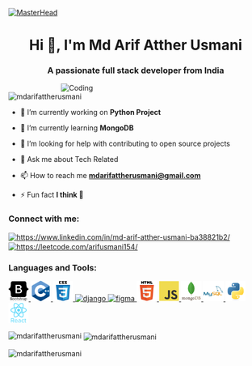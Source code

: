 [![MasterHead](https://mir-s3-cdn-cf.behance.net/project_modules/1400/6c0f9b95746151.5e9ecde69599e.gif)](https://MdArifAttherUsmani)
<h1 align="center">Hi 👋, I'm Md Arif Atther Usmani</h1>
<h3 align="center">A passionate full stack developer from India</h3>
<img align="right" alt="Coding" width="400" src="https://images-cdn.newscred.com/Zz04NjA3ZjljMjQ0ODkxMWViOWRjYzU1OGJkNjI1ZjVkZA==">

<p align="left"> <img src="https://komarev.com/ghpvc/?username=mdarifattherusmani&label=Profile%20views&color=0e75b6&style=flat" alt="mdarifattherusmani" /> </p>

- 🔭 I’m currently working on **Python Project**

- 🌱 I’m currently learning **MongoDB**

- 👯 I’m looking for help with contributing to open source projects

- 💬 Ask me about Tech Related

- 📫 How to reach me **mdarifattherusmani@gmail.com**

- ⚡ Fun fact **I think 🤔**

<h3 align="left">Connect with me:</h3>
<p align="left">
<a href="https://www.linkedin.com/in/md-arif-atther-usmani-ba38821b2/" target="blank"><img align="center" src="https://raw.githubusercontent.com/rahuldkjain/github-profile-readme-generator/master/src/images/icons/Social/linked-in-alt.svg" alt="https://www.linkedin.com/in/md-arif-atther-usmani-ba38821b2/" height="30" width="40" /></a>
<a href="https://leetcode.com/arifusmani154/" target="blank"><img align="center" src="https://raw.githubusercontent.com/rahuldkjain/github-profile-readme-generator/master/src/images/icons/Social/leet-code.svg" alt="https://leetcode.com/arifusmani154/" height="30" width="40" /></a>
</p>

<h3 align="left">Languages and Tools:</h3>
<p align="left"> <a href="https://getbootstrap.com" target="_blank" rel="noreferrer"> <img src="https://raw.githubusercontent.com/devicons/devicon/master/icons/bootstrap/bootstrap-plain-wordmark.svg" alt="bootstrap" width="40" height="40"/> </a> <a href="https://www.w3schools.com/cpp/" target="_blank" rel="noreferrer"> <img src="https://raw.githubusercontent.com/devicons/devicon/master/icons/cplusplus/cplusplus-original.svg" alt="cplusplus" width="40" height="40"/> </a> <a href="https://www.w3schools.com/css/" target="_blank" rel="noreferrer"> <img src="https://raw.githubusercontent.com/devicons/devicon/master/icons/css3/css3-original-wordmark.svg" alt="css3" width="40" height="40"/> </a> <a href="https://www.djangoproject.com/" target="_blank" rel="noreferrer"> <img src="https://cdn.worldvectorlogo.com/logos/django.svg" alt="django" width="40" height="40"/> </a> <a href="https://www.figma.com/" target="_blank" rel="noreferrer"> <img src="https://www.vectorlogo.zone/logos/figma/figma-icon.svg" alt="figma" width="40" height="40"/> </a> <a href="https://www.w3.org/html/" target="_blank" rel="noreferrer"> <img src="https://raw.githubusercontent.com/devicons/devicon/master/icons/html5/html5-original-wordmark.svg" alt="html5" width="40" height="40"/> </a> <a href="https://developer.mozilla.org/en-US/docs/Web/JavaScript" target="_blank" rel="noreferrer"> <img src="https://raw.githubusercontent.com/devicons/devicon/master/icons/javascript/javascript-original.svg" alt="javascript" width="40" height="40"/> </a> <a href="https://www.mongodb.com/" target="_blank" rel="noreferrer"> <img src="https://raw.githubusercontent.com/devicons/devicon/master/icons/mongodb/mongodb-original-wordmark.svg" alt="mongodb" width="40" height="40"/> </a> <a href="https://www.mysql.com/" target="_blank" rel="noreferrer"> <img src="https://raw.githubusercontent.com/devicons/devicon/master/icons/mysql/mysql-original-wordmark.svg" alt="mysql" width="40" height="40"/> </a> <a href="https://www.python.org" target="_blank" rel="noreferrer"> <img src="https://raw.githubusercontent.com/devicons/devicon/master/icons/python/python-original.svg" alt="python" width="40" height="40"/> </a> <a href="https://reactjs.org/" target="_blank" rel="noreferrer"> <img src="https://raw.githubusercontent.com/devicons/devicon/master/icons/react/react-original-wordmark.svg" alt="react" width="40" height="40"/> </a> </p>

<p><img align="left" src="https://github-readme-stats.vercel.app/api/top-langs?username=mdarifattherusmani&show_icons=true&locale=en&layout=compact" alt="mdarifattherusmani" /></p>

<p>&nbsp;<img align="center" src="https://github-readme-stats.vercel.app/api?username=mdarifattherusmani&show_icons=true&locale=en" alt="mdarifattherusmani" /></p>

<p><img align="center" src="https://github-readme-streak-stats.herokuapp.com/?user=mdarifattherusmani&" alt="mdarifattherusmani" /></p>

